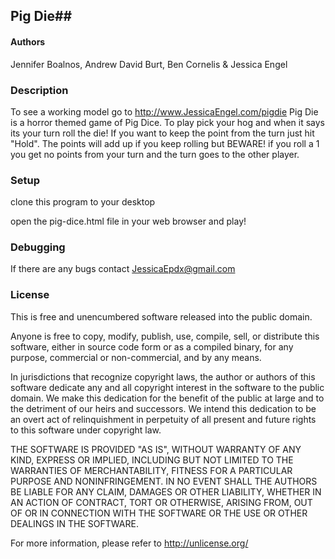 ## Pig Die##

#### Authors ####

Jennifer Boalnos, Andrew David Burt,  Ben Cornelis & Jessica Engel

### Description ###

To see a working model go to http://www.JessicaEngel.com/pigdie
Pig Die is a horror themed game of Pig Dice. 
To play pick your hog and when it says its your turn roll the die! If you want to keep the point from the turn just hit "Hold". 
The points will add up if you keep rolling but BEWARE! if you roll a 1 you get no points from your turn and the turn goes to the other player. 

### Setup ###

clone this program to your desktop

open the pig-dice.html file in your web browser and play!

### Debugging ###

If there are any bugs contact JessicaEpdx@gmail.com

### License ###
This is free and unencumbered software released into the public domain.

Anyone is free to copy, modify, publish, use, compile, sell, or
distribute this software, either in source code form or as a compiled
binary, for any purpose, commercial or non-commercial, and by any
means.

In jurisdictions that recognize copyright laws, the author or authors
of this software dedicate any and all copyright interest in the
software to the public domain. We make this dedication for the benefit
of the public at large and to the detriment of our heirs and
successors. We intend this dedication to be an overt act of
relinquishment in perpetuity of all present and future rights to this
software under copyright law.

THE SOFTWARE IS PROVIDED "AS IS", WITHOUT WARRANTY OF ANY KIND,
EXPRESS OR IMPLIED, INCLUDING BUT NOT LIMITED TO THE WARRANTIES OF
MERCHANTABILITY, FITNESS FOR A PARTICULAR PURPOSE AND NONINFRINGEMENT.
IN NO EVENT SHALL THE AUTHORS BE LIABLE FOR ANY CLAIM, DAMAGES OR
OTHER LIABILITY, WHETHER IN AN ACTION OF CONTRACT, TORT OR OTHERWISE,
ARISING FROM, OUT OF OR IN CONNECTION WITH THE SOFTWARE OR THE USE OR
OTHER DEALINGS IN THE SOFTWARE.

For more information, please refer to <http://unlicense.org/>
